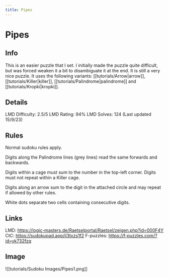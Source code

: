 ```yaml
---
title: Pipes
---
```

# Pipes
## Info
This is an easier puzzle that I set. I initially made the puzzle quite difficult, but was forced weaken it a bit to disambiguate it at the end. It is still a very nice puzzle. It uses the following variants: [[tutorials/Arrow|arrow]], [[tutorials/Killer|killer]], [[tutorials/Palindrome|palindrome]] and [[tutorials/Kropki|kropki]].


## Details
LMD Difficulty: 2.5/5
LMD Rating: 94%
LMD Solves: 124
(Last updated 15/9/23)

## Rules
Normal sudoku rules apply.

Digits along the Palindrome lines (grey lines) read the same forwards and backwards.

Digits within a cage must sum to the number in the top-left corner. Digits must not repeat within a Killer cage.

Digits along an arrow sum to the digit in the attached circle and may repeat if allowed by other rules.

White dots separate two cells containing consecutive digits.

## Links
LMD: https://logic-masters.de/Raetselportal/Raetsel/zeigen.php?id=000F4Y
CtC: https://sudokupad.app/il3txzs1f2
F-puzzles: https://f-puzzles.com/?id=yk732fzq



## Image
![[tutorials/Sudoku Images/Pipes1.png]]








